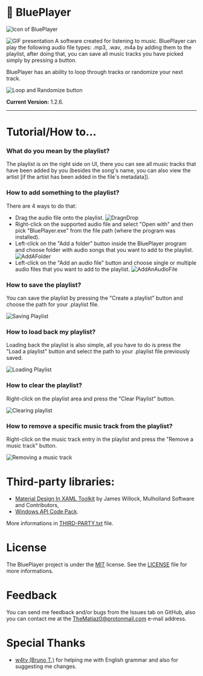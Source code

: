 # :musical_note: BluePlayer

![Icon of BluePlayer](/BluePlayer/Graphics/BluePlayerLogo3_128px.png)

![GIF presentation](/doc/mainPresentation.gif)
A software created for listening to music.
BluePlayer can play the following audio file types: .mp3, .wav, .m4a by adding them to the playlist, after doing that, you can save all music tracks you have picked simply by pressing a button.

BluePlayer has an ability to loop through tracks or randomize your next track.

![Loop and Randomize button](/doc/BluePlayer_vhp4Ww1T9B.png)

**Current Version:** 1.2.6.

***

# Tutorial/How to...

### What do you mean by the playlist?
The playlist is on the right side on UI, there you can see all music tracks that have been added by you (besides the song's name, you can also view the artist [if the artist has been added in the file's metadata]).

### How to add something to the playlist?
There are 4 ways to do that:
* Drag the audio file onto the playlist.
![DragnDrop](/doc/DragNDrop.gif)
* Right-click on the supported audio file and select "Open with" and then pick "BluePlayer.exe" from the file path (where the program was installed).
* Left-click on the "Add a folder" button inside the BluePlayer program and choose folder with audio songs that you want to add to the playlist.
![AddAFolder](/doc/addingByFolder.gif)
* Left-click on the "Add an audio file" button and choose single or multiple audio files that you want to add to the playlist.
![AddAnAudioFile](/doc/addingBySingleFile.gif)

### How to save the playlist?
You can save the playlist by pressing the "Create a playlist" button and choose the path for your .playlist file.

![Saving Playlist](/doc/creatingPlaylist.gif)

### How to load back my playlist?
Loading back the playlist is also simple, all you have to do is press the "Load a playlist" button and select the path to your .playlist file previously saved.

![Loading Playlist](/doc/loadingPlaylist.gif)

### How to clear the playlist?
Right-click on the playlist area and press the "Clear Playlist" button.

![Clearing playlist](/doc/clearingPlaylist.gif)

### How to remove a specific music track from the playlist?
Right-click on the music track entry in the playlist and press the "Remove a music track" button.

![Removing a music track](/doc/removingMusic.gif)

# Third-party libraries:
- [Material Design In XAML Toolkit](https://github.com/MaterialDesignInXAML/MaterialDesignInXamlToolkit) by James Willock,  Mulholland Software and Contributors,
- [Windows API Code Pack](https://github.com/aybe/Windows-API-Code-Pack-1.1).

More informations in [THIRD-PARTY.txt](/THIRD-PARTY.txt) file.


# License
The BluePlayer project is under the [MIT](https://opensource.org/licenses/MIT) license. See the [LICENSE](/LICENSE) file for more informations.

# Feedback
You can send me feedback and/or bugs from the Issues tab on GitHub, also you can contact me at the TheMatiaz0@protonmail.com e-mail address.

# Special Thanks
- [w4ty (Bruno T.)](https://github.com/w4ty) for helping me with English grammar and also for suggesting me changes.

